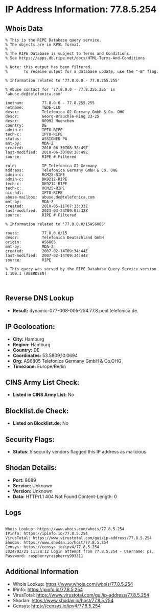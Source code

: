 # IP Address Information: 77.8.5.254

## Whois Data
```
% This is the RIPE Database query service.
% The objects are in RPSL format.
%
% The RIPE Database is subject to Terms and Conditions.
% See https://apps.db.ripe.net/docs/HTML-Terms-And-Conditions

% Note: this output has been filtered.
%       To receive output for a database update, use the "-B" flag.

% Information related to '77.8.0.0 - 77.8.255.255'

% Abuse contact for '77.8.0.0 - 77.8.255.255' is 'abuse.de@telefonica.com'

inetnum:        77.8.0.0 - 77.8.255.255
netname:        TEDE-LLU
descr:          Telefonica O2 Germany GmbH & Co. OHG
descr:          Georg-Brauchle-Ring 23-25
descr:          80992 Muenchen
country:        DE
admin-c:        IPTO-RIPE
tech-c:         IPTO-RIPE
status:         ASSIGNED PA
mnt-by:         MDA-Z
created:        2010-06-30T08:38:49Z
last-modified:  2010-06-30T08:38:49Z
source:         RIPE # Filtered

role:           IP Telefonica O2 Germany
address:        Telefonica Germany GmbH & Co. OHG
admin-c:        RCM25-RIPE
admin-c:        DK9212-RIPE
tech-c:         DK9212-RIPE
tech-c:         RCM25-RIPE
nic-hdl:        IPTO-RIPE
abuse-mailbox:  abuse.de@telefonica.com
mnt-by:         MDA-Z
created:        2010-05-11T07:33:33Z
last-modified:  2023-03-23T09:03:32Z
source:         RIPE # Filtered

% Information related to '77.8.0.0/15AS6805'

route:          77.8.0.0/15
descr:          Telefonica Deutschland GmbH
origin:         AS6805
mnt-by:         MDA-Z
created:        2007-02-14T09:34:44Z
last-modified:  2007-02-14T09:34:44Z
source:         RIPE

% This query was served by the RIPE Database Query Service version 1.109.1 (ABERDEEN)



```
## Reverse DNS Lookup
- **Result:** dynamic-077-008-005-254.77.8.pool.telefonica.de.

## IP Geolocation:
- **City:** Hamburg
- **Region:** Hamburg
- **Country:** DE
- **Coordinates:** 53.5809,10.0694
- **Org:** AS6805 Telefonica Germany GmbH & Co.OHG
- **Timezone:** Europe/Berlin

## CINS Army List Check:
- **Listed in CINS Army List:** 
No

## Blocklist.de Check:
- **Listed on Blocklist.de:** 
No

## Security Flags:
- **Status:** 5 security vendors flagged this IP address as malicious

## Shodan Details:
- **Port:** 8089
- **Service:** Unknown
- **Version:** Unknown
- **Data:** HTTP/1.1 404 Not Found
Content-Length: 0



## Logs
```

Whois Lookup: https://www.whois.com/whois/77.8.5.254
IPinfo: https://ipinfo.io/77.8.5.254
VirusTotal: https://www.virustotal.com/gui/ip-address/77.8.5.254
Shodan: https://www.shodan.io/host/77.8.5.254
Censys: https://censys.io/ipv4/77.8.5.254
2024/02/21 11:28:12 Login attempt from 77.8.5.254 - Username: pi, Password: raspberryraspberry993311

```
## Additional Information
- Whois Lookup: https://www.whois.com/whois/77.8.5.254
- IPinfo: https://ipinfo.io/77.8.5.254
- VirusTotal: https://www.virustotal.com/gui/ip-address/77.8.5.254
- Shodan: https://www.shodan.io/host/77.8.5.254
- Censys: https://censys.io/ipv4/77.8.5.254

